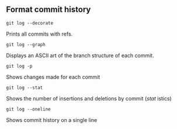 ## Format commit history

```
git log --decorate
```

Prints all commits with refs.

```
git log --graph
```
Displays an ASCII art of the branch structure of each commit.

```
git log -p
```
Shows changes made for each commit

```
git log --stat
```

Shows the number of insertions and deletions by commit (*stat* istics)

```
git log --oneline
```

Shows commit history on a single line
